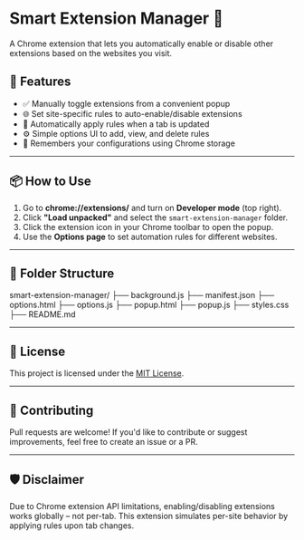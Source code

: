 # Smart Extension Manager 🚀

A Chrome extension that lets you automatically enable or disable other extensions based on the websites you visit.

## 🔧 Features

- ✅ Manually toggle extensions from a convenient popup
- 🌐 Set site-specific rules to auto-enable/disable extensions
- 🔄 Automatically apply rules when a tab is updated
- ⚙️ Simple options UI to add, view, and delete rules
- 🧠 Remembers your configurations using Chrome storage

---

## 📦 How to Use

1. Go to **chrome://extensions/** and turn on **Developer mode** (top right).
2. Click **"Load unpacked"** and select the `smart-extension-manager` folder.
3. Click the extension icon in your Chrome toolbar to open the popup.
4. Use the **Options page** to set automation rules for different websites.

---

## 📁 Folder Structure

smart-extension-manager/
├── background.js
├── manifest.json
├── options.html
├── options.js
├── popup.html
├── popup.js
├── styles.css
├── README.md


---

## 📄 License

This project is licensed under the [MIT License](LICENSE).

---

## 🙌 Contributing

Pull requests are welcome! If you'd like to contribute or suggest improvements, feel free to create an issue or a PR.

---

## 🛡 Disclaimer

Due to Chrome extension API limitations, enabling/disabling extensions works globally – not per-tab. This extension simulates per-site behavior by applying rules upon tab changes.